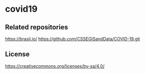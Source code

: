 # covid19


## Related repositories
https://brasil.io/
https://github.com/CSSEGISandData/COVID-19.git

## License
https://creativecommons.org/licenses/by-sa/4.0/
